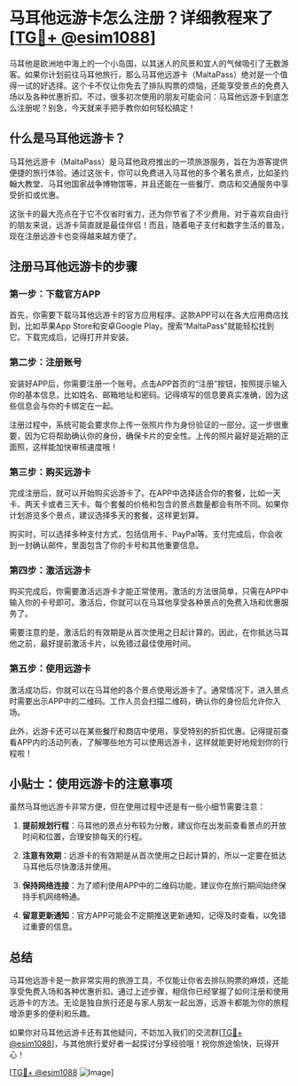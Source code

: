 # 马耳他远游卡怎么注册？详细教程来了[[TG💪+ @esim1088](https://t.me/s/esim1088)]

马耳他是欧洲地中海上的一个小岛国，以其迷人的风景和宜人的气候吸引了无数游客。如果你计划前往马耳他旅行，那么马耳他远游卡（MaltaPass）绝对是一个值得一试的好选择。这个卡不仅让你免去了排队购票的烦恼，还能享受景点的免费入场以及各种优惠折扣。不过，很多初次使用的朋友可能会问：马耳他远游卡到底怎么注册呢？别急，今天就来手把手教你如何轻松搞定！

## 什么是马耳他远游卡？

马耳他远游卡（MaltaPass）是马耳他政府推出的一项旅游服务，旨在为游客提供便捷的旅行体验。通过这张卡，你可以免费进入马耳他的多个著名景点，比如圣约翰大教堂、马耳他国家战争博物馆等，并且还能在一些餐厅、商店和交通服务中享受折扣或优惠。

这张卡的最大亮点在于它不仅省时省力，还为你节省了不少费用。对于喜欢自由行的朋友来说，远游卡简直就是最佳伴侣！而且，随着电子支付和数字生活的普及，现在注册远游卡也变得越来越方便了。

## 注册马耳他远游卡的步骤

### 第一步：下载官方APP

首先，你需要下载马耳他远游卡的官方应用程序。这款APP可以在各大应用商店找到，比如苹果App Store和安卓Google Play。搜索“MaltaPass”就能轻松找到它。下载完成后，记得打开并安装。

### 第二步：注册账号

安装好APP后，你需要注册一个账号。点击APP首页的“注册”按钮，按照提示输入你的基本信息，比如姓名、邮箱地址和密码。记得填写的信息要真实准确，因为这些信息会与你的卡绑定在一起。

注册过程中，系统可能会要求你上传一张照片作为身份验证的一部分。这一步很重要，因为它将帮助确认你的身份，确保卡片的安全性。上传的照片最好是近期的正面照，这样能加快审核速度哦！

### 第三步：购买远游卡

完成注册后，就可以开始购买远游卡了。在APP中选择适合你的套餐，比如一天卡、两天卡或者三天卡。每个套餐的价格和包含的景点数量都会有所不同。如果你计划游览多个景点，建议选择多天的套餐，这样更划算。

购买时，可以选择多种支付方式，包括信用卡、PayPal等。支付完成后，你会收到一封确认邮件，里面包含了你的卡号和其他重要信息。

### 第四步：激活远游卡

购买完成后，你需要激活远游卡才能正常使用。激活的方法很简单，只需在APP中输入你的卡号即可。激活后，你就可以在马耳他享受各种景点的免费入场和优惠服务了。

需要注意的是，激活后的有效期是从首次使用之日起计算的。因此，在你抵达马耳他之前，最好提前激活卡片，以免错过最佳使用时间。

### 第五步：使用远游卡

激活成功后，你就可以在马耳他的各个景点使用远游卡了。通常情况下，进入景点时需要出示APP中的二维码。工作人员会扫描二维码，确认你的身份后允许你入场。

此外，远游卡还可以在某些餐厅和商店中使用，享受特别的折扣优惠。记得提前查看APP内的活动列表，了解哪些地方可以使用远游卡，这样就能更好地规划你的行程啦！

## 小贴士：使用远游卡的注意事项

虽然马耳他远游卡非常方便，但在使用过程中还是有一些小细节需要注意：

1. **提前规划行程**：马耳他的景点分布较为分散，建议你在出发前查看景点的开放时间和位置，合理安排每天的行程。
   
2. **注意有效期**：远游卡的有效期是从首次使用之日起计算的，所以一定要在抵达马耳他后尽快激活并使用。

3. **保持网络连接**：为了顺利使用APP中的二维码功能，建议你在旅行期间始终保持手机网络畅通。

4. **留意更新通知**：官方APP可能会不定期推送更新通知，记得及时查看，以免错过重要的信息。

## 总结

马耳他远游卡是一款非常实用的旅游工具，不仅能让你省去排队购票的麻烦，还能享受免费入场和各种优惠折扣。通过上述步骤，相信你已经掌握了如何注册和使用远游卡的方法。无论是独自旅行还是与家人朋友一起出游，远游卡都能为你的旅程增添更多的便利和乐趣。

如果你对马耳他远游卡还有其他疑问，不妨加入我们的交流群[[TG💪+ @esim1088](https://t.me/s/esim1088)]，与其他旅行爱好者一起探讨分享经验哦！祝你旅途愉快，玩得开心！

[[TG💪+ @esim1088](https://t.me/s/esim1088) ![Image](https://i.postimg.cc/4NQfJmqS/Snipaste-2025-05-13-00-14-12.png)]